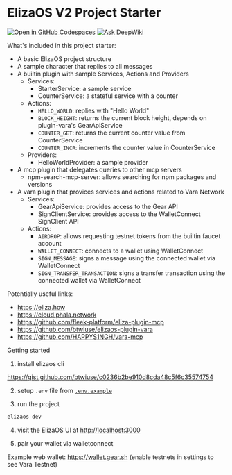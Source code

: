 # ElizaOS V2 Project Starter

[![Open in GitHub Codespaces](https://github.com/codespaces/badge.svg)](https://codespaces.new/btwiuse/elizaos-project-v2)
[![Ask DeepWiki](https://deepwiki.com/badge.svg)](https://deepwiki.com/btwiuse/elizaos-project-v2)

What's included in this project starter:

- A basic ElizaOS project structure
- A sample character that replies to all messages
- A builtin plugin with sample Services, Actions and Providers
  - Services:
    - StarterService: a sample service
    - CounterService: a stateful service with a counter
  - Actions:
    - `HELLO_WORLD`: replies with "Hello World"
    - `BLOCK_HEIGHT`: returns the current block height, depends on plugin-vara's GearApiService
    - `COUNTER_GET`: returns the current counter value from CounterService
    - `COUNTER_INCR`: increments the counter value in CounterService
  - Providers:
    - HelloWorldProvider: a sample provider
- A mcp plugin that delegates queries to other mcp servers
  - npm-search-mcp-server: allows searching for npm packages and versions
- A vara plugin that provices services and actions related to Vara Network
  - Services:
    - GearApiService: provides access to the Gear API
    - SignClientService: provides access to the WalletConnect SignClient API
  - Actions:
    - `AIRDROP`: allows requesting testnet tokens from the builtin faucet account
    - `WALLET_CONNECT`: connects to a wallet using WalletConnect
    - `SIGN_MESSAGE`: signs a message using the connected wallet via WalletConnect
    - `SIGN_TRANSFER_TRANSACTION`: signs a transfer transaction using the connected wallet via WalletConnect

Potentially useful links:

- https://eliza.how
- https://cloud.phala.network
- https://github.com/fleek-platform/eliza-plugin-mcp
- https://github.com/btwiuse/elizaos-plugin-vara
- https://github.com/HAPPYS1NGH/vara-mcp

Getting started

1. install elizaos cli

https://gist.github.com/btwiuse/c0236b2be910d8cda48c5f6c35574754

2. setup `.env` file from [`.env.example`](.env.example)

3. run the project

```bash
elizaos dev
```

4. visit the ElizaOS UI at [http://localhost:3000](http://localhost:3000)

5. pair your wallet via walletconnect

Example web wallet: https://wallet.gear.sh (enable testnets in settings to see Vara Testnet)
